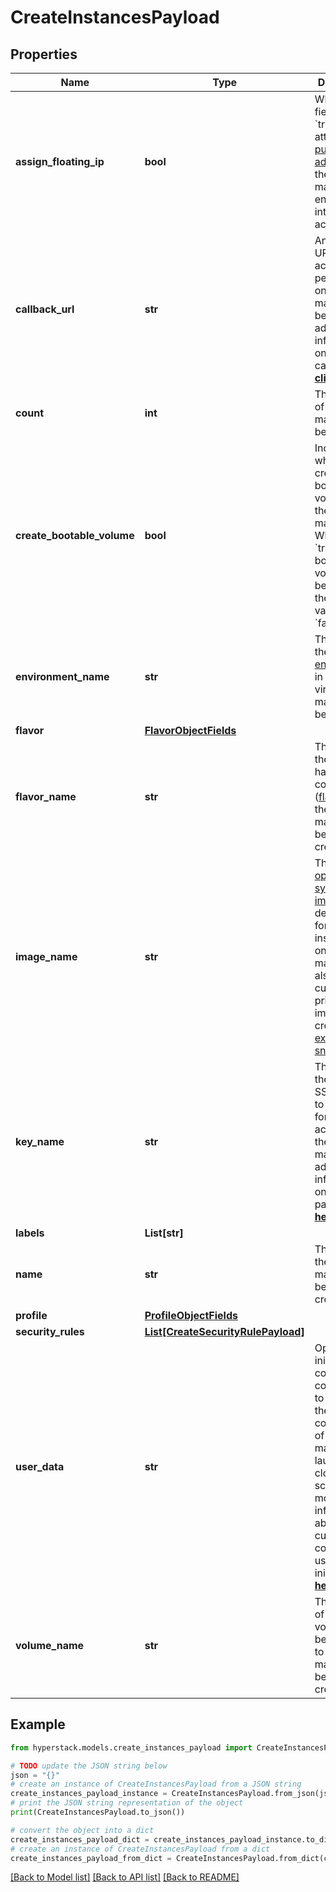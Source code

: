# CreateInstancesPayload


## Properties

Name | Type | Description | Notes
------------ | ------------- | ------------- | -------------
**assign_floating_ip** | **bool** | When this field is set to &#x60;true&#x60;, it attaches a [public IP address](https://infrahub-doc.nexgencloud.com/docs/virtual-machines/public-ip)to the virtual machine, enabling internet accessibility. | [optional] 
**callback_url** | **str** | An optional URL where actions performed on the virtual machine will be sent. For additional information on event callbacks, [**click here**](https://infrahub-doc.nexgencloud.com/docs/features/webhooks-callbacks). | [optional] 
**count** | **int** | The number of virtual machines to be created. | 
**create_bootable_volume** | **bool** | Indicates whether to create a bootable volume for the virtual machine. When set to &#x60;true&#x60;, a bootable volume will be created; the default value is &#x60;false&#x60;. | [optional] 
**environment_name** | **str** | The name of the [environment](https://infrahub-doc.nexgencloud.com/docs/features/environments-available-features) in which the virtual machine is to be created. | 
**flavor** | [**FlavorObjectFields**](FlavorObjectFields.md) |  | [optional] 
**flavor_name** | **str** | The name of the GPU hardware configuration ([flavor](https://infrahub-doc.nexgencloud.com/docs/hardware/flavors)) for the virtual machines being created. | 
**image_name** | **str** | The [operating system (OS) image](https://infrahub-doc.nexgencloud.com/docs/virtual-machines/images) name designated for installation on the virtual machine.It also accepts custom, private images, created from [existing snapshots](https://infrahub-doc.nexgencloud.com/docs/virtual-machines/custom-images). | [optional] 
**key_name** | **str** | The name of the existing SSH key pair to be used for secure access to the virtual machine. For additional information on SSH key pairs, [**click here**](https://infrahub-doc.nexgencloud.com/docs/getting-started/create-keypair). | 
**labels** | **List[str]** |  | [optional] 
**name** | **str** | The name of the virtual machine being created. | 
**profile** | [**ProfileObjectFields**](ProfileObjectFields.md) |  | [optional] 
**security_rules** | [**List[CreateSecurityRulePayload]**](CreateSecurityRulePayload.md) |  | [optional] 
**user_data** | **str** | Optional initialization configuration commands to manage the configuration of a virtual machine at launch using cloud-init scripts. For more information about custom VM configuration using cloud-init, [**click here**](https://infrahub-doc.nexgencloud.com/docs/virtual-machines/initialization-configuration). | [optional] 
**volume_name** | **str** | The names of the volume(s) to be attached to the virtual machine being created. | [optional] 

## Example

```python
from hyperstack.models.create_instances_payload import CreateInstancesPayload

# TODO update the JSON string below
json = "{}"
# create an instance of CreateInstancesPayload from a JSON string
create_instances_payload_instance = CreateInstancesPayload.from_json(json)
# print the JSON string representation of the object
print(CreateInstancesPayload.to_json())

# convert the object into a dict
create_instances_payload_dict = create_instances_payload_instance.to_dict()
# create an instance of CreateInstancesPayload from a dict
create_instances_payload_from_dict = CreateInstancesPayload.from_dict(create_instances_payload_dict)
```
[[Back to Model list]](../README.md#documentation-for-models) [[Back to API list]](../README.md#documentation-for-api-endpoints) [[Back to README]](../README.md)


